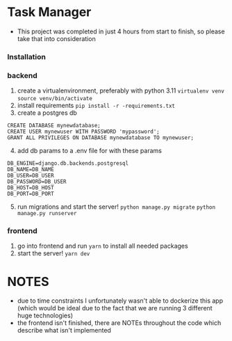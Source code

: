 # Task Manager

- This project was completed in just 4 hours from start to finish, so please take that into consideration

### Installation

### backend
1. create a virtualenvironment, preferably with python 3.11
`virtualenv venv`
`source venv/bin/activate`
2. install requirements
`pip install -r -requirements.txt`
3. create a postgres db
```
CREATE DATABASE mynewdatabase;
CREATE USER mynewuser WITH PASSWORD 'mypassword';
GRANT ALL PRIVILEGES ON DATABASE mynewdatabase TO mynewuser;
```
4. add db params to a .env file for with these params
```
DB_ENGINE=django.db.backends.postgresql
DB_NAME=DB_NAME
DB_USER=DB_USER
DB_PASSWORD=DB_USER
DB_HOST=DB_HOST
DB_PORT=DB_PORT
```
5. run migrations and start the server!
`python manage.py migrate`
`python manage.py runserver`

### frontend
1. go into frontend and run `yarn` to install all needed packages
2. start the server!
`yarn dev`

# NOTES
- due to time constraints I unfortunately wasn't able to dockerize this app (which would be ideal due to the fact that we are running 3 different huge technologies)
- the frontend isn't finished, there are NOTEs throughout the code which describe what isn't implemented

